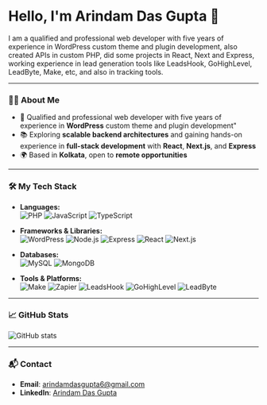 # Hello, I'm Arindam Das Gupta 👋

I am a qualified and professional web developer with five years of experience in WordPress custom theme and plugin development, also created APIs in custom PHP, did some projects in React, Next and Express, working experience in lead generation tools like LeadsHook, GoHighLevel, LeadByte, Make, etc, and also in tracking tools.

---

### 👨‍💻 About Me

- 💼 Qualified and professional web developer with five years of experience in **WordPress** custom theme and plugin development"
- 📚 Exploring **scalable backend architectures** and gaining hands-on experience in **full-stack development** with **React**, **Next.js**, and **Express**
- 🌍 Based in **Kolkata**, open to **remote opportunities**

---

### 🛠️ My Tech Stack

- **Languages:**  
  ![PHP](https://img.shields.io/badge/-PHP-777BB4?logo=php&logoColor=white&style=flat)
  ![JavaScript](https://img.shields.io/badge/-JavaScript-F7DF1E?logo=javascript&logoColor=black&style=flat)
  ![TypeScript](https://img.shields.io/badge/-TypeScript-3178C6?logo=typescript&logoColor=white&style=flat)

- **Frameworks & Libraries:**  
  ![WordPress](https://img.shields.io/badge/-WordPress-21759B?logo=wordpress&logoColor=white&style=flat)
  ![Node.js](https://img.shields.io/badge/-Node.js-339933?logo=node.js&logoColor=white&style=flat)
  ![Express](https://img.shields.io/badge/-Express-000000?logo=express&logoColor=white&style=flat)
  ![React](https://img.shields.io/badge/-React-61DAFB?logo=react&logoColor=black&style=flat)
  ![Next.js](https://img.shields.io/badge/-Next.js-000000?logo=nextdotjs&logoColor=white&style=flat)

- **Databases:**  
  ![MySQL](https://img.shields.io/badge/-MySQL-4479A1?logo=mysql&logoColor=white&style=flat)
  ![MongoDB](https://img.shields.io/badge/-MongoDB-47A248?logo=mongodb&logoColor=white&style=flat)

- **Tools & Platforms:**  
  ![Make](https://img.shields.io/badge/-Make-000000?logo=make&logoColor=white&style=flat)
  ![Zapier](https://img.shields.io/badge/-Zapier-FF4A00?logo=zapier&logoColor=white&style=flat)
  ![LeadsHook](https://img.shields.io/badge/-LeadsHook-0A0A0A?style=flat&logoColor=white)
  ![GoHighLevel](https://img.shields.io/badge/-GoHighLevel-1D6F42?style=flat&logoColor=white)
  ![LeadByte](https://img.shields.io/badge/-LeadByte-0033A0?style=flat&logoColor=white)

---

### 📈 GitHub Stats

![GitHub stats](https://github-readme-stats.vercel.app/api?username=adg006&show_icons=true&theme=dark)

---

### 📬 Contact

- **Email**: arindamdasgupta6@gmail.com
- **LinkedIn**: [Arindam Das Gupta](https://www.linkedin.com/in/adg006)

